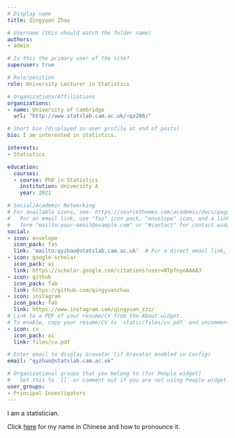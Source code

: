 ```yaml
---
# Display name
title: Qingyuan Zhao

# Username (this should match the folder name)
authors:
- admin

# Is this the primary user of the site?
superuser: true

# Role/position
role: University Lecturer in Statistics

# Organizations/Affiliations
organizations:
- name: University of Cambridge
  url: "http://www.statslab.cam.ac.uk/~qz280/"

# Short bio (displayed in user profile at end of posts)
bio: I am interested in statistics.

interests:
- Statistics

education:
  courses:
  - course: PhD in Statistics
    institution: University A
    year: 2021

# Social/Academic Networking
# For available icons, see: https://sourcethemes.com/academic/docs/page-builder/#icons
#   For an email link, use "fas" icon pack, "envelope" icon, and a link in the
#   form "mailto:your-email@example.com" or "#contact" for contact widget.
social:
- icon: envelope
  icon_pack: fas
  link: 'mailto:qyzhao@statslab.cam.ac.uk'  # For a direct email link, use "mailto:test@example.org".
- icon: google-scholar
  icon_pack: ai
  link: https://scholar.google.com/citations?user=NTpfnyoAAAAJ
- icon: github
  icon_pack: fab
  link: https://github.com/qingyuanzhao
- icon: instagram
  icon_pack: fab
  link: https://www.instagram.com/qingyuan_zzz/
# Link to a PDF of your resume/CV from the About widget.
# To enable, copy your resume/CV to `static/files/cv.pdf` and uncomment the lines below.
- icon: cv
  icon_pack: ai
  link: files/cv.pdf

# Enter email to display Gravatar (if Gravatar enabled in Config)
email: "qyzhao@statslab.cam.ac.uk"

# Organizational groups that you belong to (for People widget)
#   Set this to `[]` or comment out if you are not using People widget.
user_groups:
- Principal Investigators
---
```


I am a statistician.

Click [here](https://translate.google.co.uk/?sl=auto&tl=en&text=%E8%B5%B5%E5%8D%BF%E5%85%83&op=translate) for my name in Chinese and how to pronounce it.
